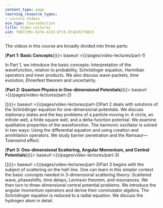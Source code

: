 ```yaml
---
content_type: page
learning_resource_types:
- Lecture Videos
ocw_type: CourseSection
title: Video Lectures
uid: fd67230c-637e-4133-bfc5-07ab35776015
---
```


The videos in this course are broadly divided into three parts:

[**Part 1: Basic Concepts**]({{< baseurl >}}/pages/video-lectures/part-1)

In Part 1, we introduce the basic concepts: Interpretation of the wavefunction, relation to probability, Schrödinger equation, Hermitian operators and inner products. We also discuss wave-packets, time evolution, Ehrenfest theorem and uncertainty.

[**Part 2: Quantum Physics in One-dimensional Potentials**]({{< baseurl >}}/pages/video-lectures/part-2)

[]({{< baseurl >}}/pages/video-lectures/part-2)Part 2 deals with solutions of the Schrödinger equation for one-dimensional potentials. We discuss stationary states and the key problems of a particle moving in: A circle, an infinite well, a finite square well, and a delta-function potential. We examine qualitative properties of the wavefunction. The harmonic oscillator is solved in two ways: Using the differential equation and using creation and annihilation operators. We study barrier penetration and the Ramsaur—Townsend effect.

[**Part 3: One-dimensional Scattering, Angular Momentum, and Central Potentials**]({{< baseurl >}}/pages/video-lectures/part-3)

[]({{< baseurl >}}/pages/video-lectures/part-3)Part 3 begins with the subject of scattering on the half-line. One can learn in this simpler context the basic concepts needed in 3-dimensional scattering theory: Scattered wave, phaseshifts, time delays, Levinson theorem, and resonances. We then turn to three-dimensional central potential problems. We introduce the angular momentum operators and derive their commutator algebra. The Schrödinger equation is reduced to a radial equation. We discuss the hydrogen atom in detail.